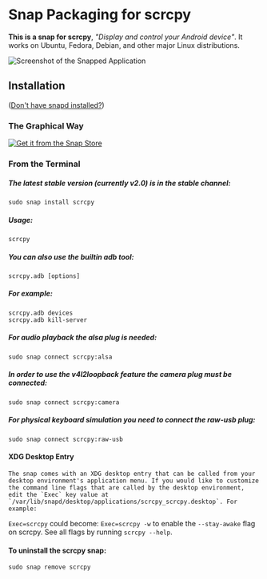 # Snap Packaging for scrcpy

**This is a snap for scrcpy**, *"Display and control your Android device"*. It works on Ubuntu, Fedora, Debian, and other major Linux distributions.


![Screenshot of the Snapped Application](https://github.com/Genymobile/scrcpy/blob/master/assets/screenshot-debian-600.jpg "Screenshot of the Snapped Application")


## Installation
([Don't have snapd installed?](https://snapcraft.io/docs/core/install))

### The Graphical Way
[![Get it from the Snap Store](https://snapcraft.io/static/images/badges/en/snap-store-black.svg)](https://snapcraft.io/scrcpy)

### From the Terminal
  
##### The latest stable version (currently v2.0) is in the stable channel:
    sudo snap install scrcpy
    

##### Usage:
    scrcpy
##### You can also use the builtin adb tool:
    scrcpy.adb [options]
##### For example:
    scrcpy.adb devices
    scrcpy.adb kill-server
    
##### For audio playback the alsa plug is needed:
    sudo snap connect scrcpy:alsa
    
##### In order to use the v4l2loopback feature the camera plug must be connected:
    sudo snap connect scrcpy:camera
    
##### For physical keyboard simulation you need to connect the raw-usb plug:
    sudo snap connect scrcpy:raw-usb

#### XDG Desktop Entry
    The snap comes with an XDG desktop entry that can be called from your desktop environment's application menu. If you would like to customize the command line flags that are called by the desktop environment, edit the `Exec` key value at `/var/lib/snapd/desktop/applications/scrcpy_scrcpy.desktop`. For example:
`Exec=scrcpy`
could become:
`Exec=scrcpy -w` to enable the `--stay-awake` flag on scrcpy. See all flags by running `scrcpy --help`.
    
#### To uninstall the scrcpy snap:
    sudo snap remove scrcpy
